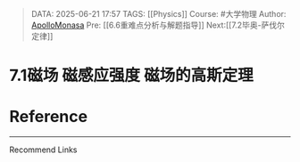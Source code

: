 > DATA: 2025-06-21 17:57
> TAGS: [[Physics]]
> Course: #大学物理 
> Author: [ApolloMonasa](https://github.com/ApolloMonasa)
> Pre: [[6.6重难点分析与解题指导]]
> Next:[[7.2毕奥-萨伐尔定律]]


# 7.1磁场 磁感应强度 磁场的高斯定理


# Reference


---
Recommend Links
